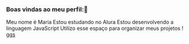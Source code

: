 ### Boas vindas ao meu perfil:🩵
Meu nome é Maria
Estou estudando no Alura
Estou desenvolvendo a linguagem JavaScript
Utilizo esse espaço para organizar meus projetos
! [ggs](https://tenor.com/bG2M9.gif)
